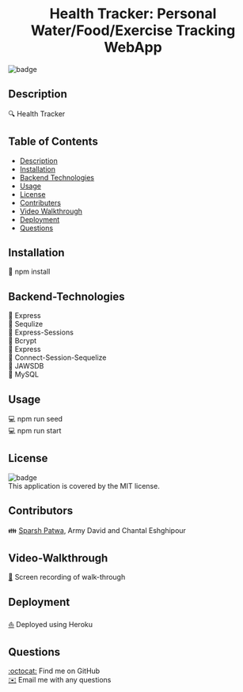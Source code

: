 
<h1 align="center">Health Tracker: Personal Water/Food/Exercise Tracking WebApp</h1>

![badge](https://img.shields.io/badge/license-MIT-brightgreen)<br />

## Description
🔍 Health Tracker

## Table of Contents
- [Description](#description)
- [Installation](#installation)  
- [Backend Technologies](#backend-technologies)
- [Usage](#usage)
- [License](#license)
- [Contributers](#contributers)
- [Video Walkthrough](#video-walkthrough)
- [Deployment](#deployment)
- [Questions](#questions)

## Installation
💾 npm install  

## Backend-Technologies
🔨 Express  
🔨 Sequlize   
🔨 Express-Sessions  
🔨 Bcrypt  
🔨 Express  
🔨 Connect-Session-Sequelize  
🔨 JAWSDB  
🔨 MySQL  

## Usage
💻 npm run seed  
💻 npm run start  

## License
![badge](https://img.shields.io/badge/license-MIT-brightgreen)
<br />
This application is covered by the MIT license. 

## Contributors
👪 [Sparsh Patwa](https://www.linkedin.com/in/sparsh-patwa-30132848), Army David and Chantal Eshghipour  

## Video-Walkthrough
[🎥](./public/assets/HealthTracker-Video-Walkthrough.mov) Screen recording of walk-through  

## Deployment
[⛵️](https://health-track-it.herokuapp.com/about) Deployed using Heroku  

## Questions
[:octocat:](https://github.com/SparshPatwa) Find me on GitHub  
[✉️](mailto:patwa.sparsh@gmail.com) Email me with any questions  
